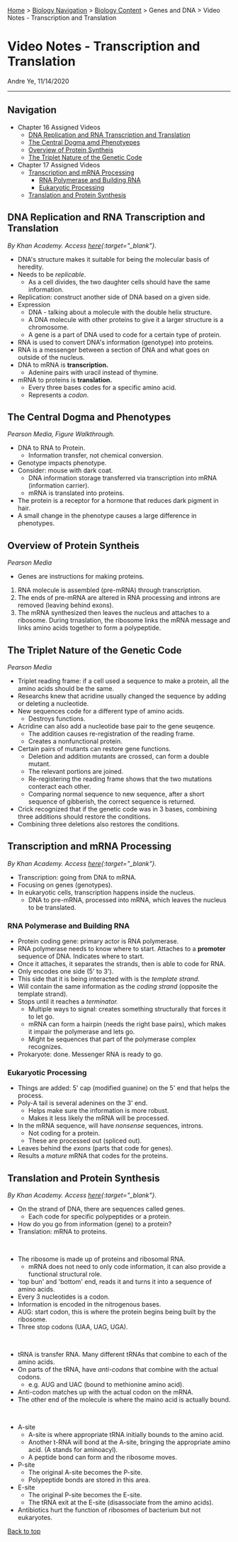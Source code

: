 [Home](https://andre-ye.github.io) > [Biology Navigation](https://andre-ye.github.io/biology/biology_navigation) > [Biology Content](https://andre-ye.github.io/biology/biology_navigation#biology-content) > Genes and DNA > Video Notes - Transcription and Translation

# Video Notes - Transcription and Translation
Andre Ye, 11/14/2020

---

## Navigation
- Chapter 16 Assigned Videos
  - [DNA Replication and RNA Transcription and Translation](#dna-replication-and-rna-transcription-and-translation)
  - [The Central Dogma amd Phenotyepes](#the-central-dogma-and-phenotypes)
  - [Overview of Protein Syntheis](#overview-of-protein-syntheis)
  - [The Triplet Nature of the Genetic Code](#the-triplet-nature-of-the-genetic-code)
- Chapter 17 Assigned Videos
  - [Transcription and mRNA Processing](#transcription-and-mrna-processing)
    * [RNA Polymerase and Building RNA](#rna-polymerase-and-building-rna)
    * [Eukaryotic Processing](#eukaryotic-processing)
  - [Translation and Protein Synthesis](#translation-and-protein-synthesis)

## DNA Replication and RNA Transcription and Translation
*By Khan Academy. Access [here](https://www.khanacademy.org/science/in-in-class-12-biology-india/xc09ed98f7a9e671b:in-in-the-molecular-basis-of-inheritance/xc09ed98f7a9e671b:in-in-transcription-and-rna-processing/v/rna-transcription-and-translation){:target="_blank"}.*
- DNA's structure makes it suitable for being the molecular basis of heredity.
- Needs to be *replicable*.
  - As a cell divides, the two daughter cells should have the same information.
- Replication: construct another side of DNA based on a given side.
- Expression
  - DNA - talking about a molecule with the double helix structure.
  - A DNA molecule with other proteins to give it a larger structure is a chromosome.
  - A gene is a part of DNA used to code for a certain type of protein.
- RNA is used to convert DNA's information (genotype) into proteins.
- RNA is a messenger between a section of DNA and what goes on outside of the nucleus.
- DNA to mRNA is **transcription.**
  - Adenine pairs with uracil instead of thymine.
- mRNA to proteins is **translation.**
  - Every three bases codes for a specific amino acid.
  - Represents a *codon*.

## The Central Dogma and Phenotypes
*Pearson Media, Figure Walkthrough.*
- DNA to RNA to Protein.
  - Information transfer, not chemical conversion.
- Genotype impacts phenotype.
- Consider: mouse with dark coat.
  - DNA information storage transferred via transcription into mRNA (information carrier).
  - mRNA is translated into proteins.
- The protein is a receptor for a hormone that reduces dark pigment in hair.
- A small change in the phenotype causes a large difference in phenotypes.

## Overview of Protein Syntheis
*Pearson Media*
- Genes are instructions for making proteins.
1. RNA molecule is assembled (pre-mRNA) through transcription.
2. The ends of pre-mRNA are altered in RNA processing and introns are removed (leaving behind exons).
3. The mRNA synthesized then leaves the nucleus and attaches to a ribosome. During trnaslation, the ribosome links the mRNA message and links amino acids together to form a polypeptide.

## The Triplet Nature of the Genetic Code
*Pearson Media*
- Triplet reading frame: if a cell used a sequence to make a protein, all the amino acids should be the same.
- Researchs knew that acridine usually changed the sequence by adding or deleting a nucleotide.
- New sequences code for a different type of amino acids.
  - Destroys functions.
- Acridine can also add a nucleotide base pair to the gene seuqence.
  - The addition causes re-registration of the reading frame.
  - Creates a nonfunctional protein.
- Certain pairs of mutants can restore gene functions.
  - Deletion and addition mutants are crossed, can form a double mutant.
  - The relevant portions are joined.
  - Re-registering the reading frame shows that the two mutations conteract each other.
  - Comparing normal sequence to new sequence, after a short sequence of gibberish, the correct sequence is returned.
- Crick recognized that if the genetic code was in 3 bases, combining three additions should restore the conditions.
- Combining three deletions also restores the conditions.


## Transcription and mRNA Processing
*By Khan Academy. Access [here](https://www.khanacademy.org/science/in-in-class-12-biology-india/xc09ed98f7a9e671b:in-in-the-molecular-basis-of-inheritance/xc09ed98f7a9e671b:in-in-transcription-and-rna-processing/v/transcription-and-mrna-processing){:target="_blank"}.*
- Transcription: going from DNA to mRNA.
- Focusing on genes (genotypes).
- In eukaryotic cells, transcription happens inside the nucleus.
  - DNA to pre-mRNA, processed into mRNA, which leaves the nucleus to be translated.

### RNA Polymerase and Building RNA
- Protein coding gene: primary actor is RNA polymerase.
- RNA polymerase needs to know where to start. Attaches to a **promoter** sequence of DNA. Indicates where to start.
- Once it attaches, it separates the strands, then is able to code for RNA.
- Only encodes one side (5' to 3').
- This side that it is being interacted with is the *template strand.*
- Will contain the same information as the *coding strand* (opposite the template strand).
- Stops until it reaches a *terminator.*
  - Multiple ways to signal: creates something structurally that forces it to let go.
  - mRNA can form a hairpin (needs the right base pairs), which makes it impair the polymerase and lets go.
  - Might be sequences that part of the polymerase complex recognizes.
- Prokaryote: done. Messenger RNA is ready to go.

### Eukaryotic Processing
- Things are added: 5' cap (modified guanine) on the 5' end that helps the process.
- Poly-A tail is several adenines on the 3' end.
  - Helps make sure the information is more robust.
  - Makes it less likely the mRNA will be processed.
- In the mRNA sequence, will have *nonsense* sequences, introns.
  - Not coding for a protein.
  - These are processed out (spliced out).
- Leaves behind the *exons* (parts that code for genes).
- Results a *mature* mRNA that codes for the proteins.

## Translation and Protein Synthesis
*By Khan Academy. Access [here](https://www.khanacademy.org/science/in-in-class-12-biology-india/xc09ed98f7a9e671b:in-in-the-molecular-basis-of-inheritance/xc09ed98f7a9e671b:in-in-translation/v/translation-mrna-to-protein){:target="_blank"}.*
- On the strand of DNA, there are sequences called genes.
  - Each code for specific polypeptides or a protein.
- How do you go from information (gene) to a protein?
- Translation: mRNA to proteins. 

<br>

- The ribosome is made up of proteins and ribosomal RNA.
  - mRNA does not need to only code information, it can also provide a functional structural role.
- 'top bun' and 'bottom' end, reads it and turns it into a sequence of amino acids.
- Every 3 nucleotides is a codon.
- Information is encoded in the nitrogenous bases.
- AUG: start codon, this is where the protein begins being built by the ribosome.
- Three stop codons (UAA, UAG, UGA).

<br>

- tRNA is transfer RNA. Many different tRNAs that combine to each of the amino acids.
- On parts of the tRNA, have *anti-codons* that combine with the actual codons.
  - e.g. AUG and UAC (bound to methionine amino acid).
- Anti-codon matches up with the actual codon on the mRNA.
- The other end of the molecule is where the maino acid is actually bound.

<br>

- A-site
  - A-site is where appropriate tRNA initially bounds to the amino acid.
  - Another t-RNA will bond at the A-site, bringing the appropriate amino acid. (A stands for aminoacyl).
  - A peptide bond can form and the ribosome moves.
- P-site
  - The original A-site becomes the P-site.
  - Polypeptide bonds are stored in this area.
- E-site
  - The original P-site becomes the E-site.
  - The tRNA exit at the E-site (disassociate from the amino acids).
- Antibiotics hurt the function of ribosomes of bacterium but not eukaryotes.

[Back to top](#) 
  
  
